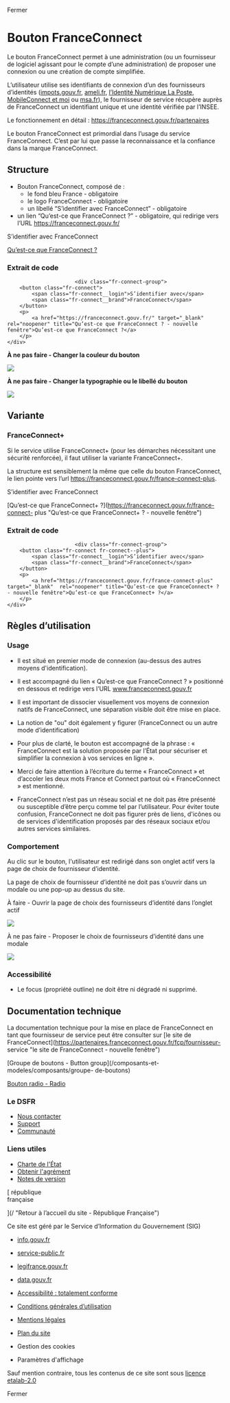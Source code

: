 Fermer

# Bouton FranceConnect

Le bouton FranceConnect permet à une administration (ou un fournisseur de
logiciel agissant pour le compte d’une administration) de proposer une
connexion ou une création de compte simplifiée.

L’utilisateur utilise ses identifiants de connexion d’un des fournisseurs
d’identités ([impots.gouv.fr](https://www.impots.gouv.fr/accueil
"impots.gouv.fr - nouvelle fenêtre"), [ameli.fr](https://www.ameli.fr/
"ameli.fr - nouvelle fenêtre"), [l’Identité Numérique La
Poste](https://lidentitenumerique.laposte.fr/ "l’Identité Numérique La Poste -
nouvelle fenêtre"), [MobileConnect et moi](https://www.mobileconnectetmoi.fr/
"MobileConnect et moi - nouvelle fenêtre") ou [msa.fr](https://www.msa.fr/lfp
"msa.fr - nouvelle fenêtre")), le fournisseur de service récupère auprès de
FranceConnect un identifiant unique et une identité vérifiée par l’INSEE.

Le fonctionnement en détail : [https://franceconnect.gouv.fr/partenaires
](https://franceconnect.gouv.fr/partenaires
"https://franceconnect.gouv.fr/partenaires  - nouvelle fenêtre")

Le bouton FranceConnect est primordial dans l’usage du service FranceConnect.
C’est par lui que passe la reconnaissance et la confiance dans la marque
FranceConnect.

## Structure

  * Bouton FranceConnect, composé de :
    * le fond bleu France - obligatoire
    * le logo FranceConnect - obligatoire
    * un libellé “S’identifier avec FranceConnect” - obligatoire
  * un lien “Qu’est-ce que FranceConnect ?” - obligatoire, qui redirige vers l’URL https://franceconnect.gouv.fr/   
  

S’identifier avec FranceConnect

[Qu’est-ce que FranceConnect ?](https://franceconnect.gouv.fr/ "Qu’est-ce que
FranceConnect ? - nouvelle fenêtre")

###  Extrait de code

    
    
                          <div class="fr-connect-group">
        <button class="fr-connect">
            <span class="fr-connect__login">S’identifier avec</span>
            <span class="fr-connect__brand">FranceConnect</span>
        </button>
        <p>
            <a href="https://franceconnect.gouv.fr/" target="_blank"  rel="noopener" title="Qu’est-ce que FranceConnect ? - nouvelle fenêtre">Qu’est-ce que FranceConnect ?</a>
        </p>
    </div>
                          
                        

**À ne pas faire - Changer la couleur du bouton**

![](/uploads/btn_couleurs_8467d8549c.jpg)

**À ne pas faire - Changer la typographie ou le libellé du bouton**

![](/uploads/btn_mauvais_texte_92106120e8.jpg)

## Variante

### FranceConnect+

Si le service utilise FranceConnect+ (pour les démarches nécessitant une
sécurité renforcée), il faut utiliser la variante FranceConnect+.

La structure est sensiblement la même que celle du bouton FranceConnect, le
lien pointe vers l’url <https://franceconnect.gouv.fr/france-connect-plus>.

S’identifier avec FranceConnect

[Qu’est-ce que FranceConnect+ ?](https://franceconnect.gouv.fr/france-connect-
plus "Qu’est-ce que FranceConnect+ ? - nouvelle fenêtre")

###  Extrait de code

    
    
                          <div class="fr-connect-group">
        <button class="fr-connect fr-connect--plus">
            <span class="fr-connect__login">S’identifier avec</span>
            <span class="fr-connect__brand">FranceConnect</span>
        </button>
        <p>
            <a href="https://franceconnect.gouv.fr/france-connect-plus" target="_blank"  rel="noopener" title="Qu’est-ce que FranceConnect+ ? - nouvelle fenêtre">Qu’est-ce que FranceConnect+ ?</a>
        </p>
    </div>
                          
                        

## Règles d’utilisation

### Usage

  * Il est situé en premier mode de connexion (au-dessus des autres moyens d'identification).
  * Il est accompagné du lien « Qu’est-ce que FranceConnect ? » positionné en dessous et redirige vers l’URL www.franceconnect.gouv.fr
  * Il est important de dissocier visuellement vos moyens de connexion natifs de FranceConnect, une séparation visible doit être mise en place.
  * La notion de "ou" doit également y figurer (FranceConnect ou un autre mode d’identification)

  * Pour plus de clarté, le bouton est accompagné de la phrase : « FranceConnect est la solution proposée par l’État pour sécuriser et simplifier la connexion à vos services en ligne ».
  * Merci de faire attention à l’écriture du terme « FranceConnect » et d’accoler les deux mots France et Connect partout où « FranceConnect » est mentionné.
  * FranceConnect n’est pas un réseau social et ne doit pas être présenté ou susceptible d’être perçu comme tel par l’utilisateur. Pour éviter toute confusion, FranceConnect ne doit pas figurer près de liens, d'icônes ou de services d'identification proposés par des réseaux sociaux et/ou autres services similaires.

### Comportement

Au clic sur le bouton, l'utilisateur est redirigé dans son onglet actif vers
la page de choix de fournisseur d’identité.

La page de choix de fournisseur d’identité ne doit pas s’ouvrir dans un modale
ou une pop-up au dessus du site.

À faire - Ouvrir la page de choix des fournisseurs d’identité dans l’onglet
actif

![](/uploads/lien_ok_7837c13427.jpg)

À ne pas faire - Proposer le choix de fournisseurs d’identité dans une modale

![](/uploads/lien_pas_ok_512e6500e1.jpg)

### Accessibilité

  * Le focus (propriété outline) ne doit être ni dégradé ni supprimé.

## Documentation technique

La documentation technique pour la mise en place de FranceConnect en tant que
fournisseur de service peut être consulter sur [le site de
FranceConnect](https://partenaires.franceconnect.gouv.fr/fcp/fournisseur-
service "le site de FranceConnect - nouvelle fenêtre")

[Groupe de boutons - Button group](/composants-et-modeles/composants/groupe-
de-boutons)

[Bouton radio - Radio](/composants-et-modeles/composants/bouton-radio)

### Le DSFR

  * [ Nous contacter ](https://gouvfr.atlassian.net/servicedesk/customer/portals "Nous contacter - nouvelle fenêtre")
  * [Support](/centre-de-support)
  * [Communauté](/communaute)

### Liens utiles

  * [Charte de l'État](https://www.info.gouv.fr/marque-Etat "Charte de l'État - nouvelle fenêtre")
  * [Obtenir l'agrément](/utilisation-et-organisation/procedure-des-agrements)
  * [Notes de version](/a-propos/versions/version-courante)

[ république  
française

](/ "Retour à l’accueil du site - République Française")

Ce site est géré par le Service d’Information du Gouvernement (SIG)

  * [info.gouv.fr](https://info.gouv.fr "info.gouv.fr - nouvelle fenêtre")
  * [service-public.fr](https://service-public.fr "service-public.fr - nouvelle fenêtre")
  * [legifrance.gouv.fr](https://legifrance.gouv.fr "legifrance.gouv.fr - nouvelle fenêtre")
  * [data.gouv.fr](https://data.gouv.fr "data.gouv.fr - nouvelle fenêtre")

  * [Accessibilité : totalement conforme](/accessibilite)
  * [Conditions générales d’utilisation](/a-propos/conditions-generales-d-utilisation)
  * [Mentions légales](/mentions-legales)
  * [Plan du site](/plan-du-site)
  * Gestion des cookies 
  * Paramètres d'affichage 

Sauf mention contraire, tous les contenus de ce site sont sous [licence
etalab-2.0](https://github.com/etalab/licence-ouverte/blob/master/LO.md
"licence etalab-2.0 - nouvelle fenêtre")

Fermer
